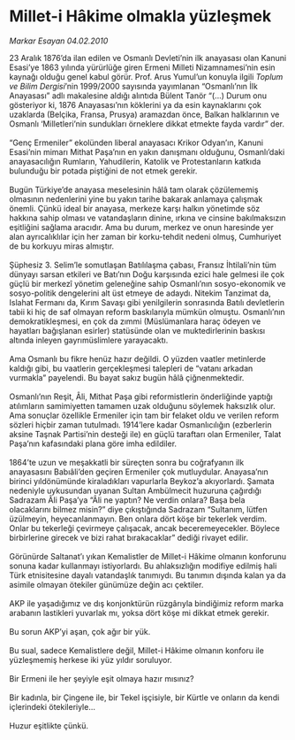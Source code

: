 # Millet-i Hâkime olmakla yüzleşmek

*Markar Esayan 04.02.2010*

<div class="yazi">23 Aralık 1876’da ilan edilen ve Osmanlı Devleti’nin ilk anayasası olan Kanuni Esasi’ye 1863 yılında yürürlüğe giren Ermeni Milleti Nizamnamesi’nin esin kaynağı olduğu genel kabul görür. Prof. Arus Yumul’un konuyla ilgili <i>Toplum ve Bilim Dergisi</i>’nin 1999/2000 sayısında yayımlanan “Osmanlı’nın İlk Anayasası” adlı makalesine aldığı alıntıda Bülent Tanör “(...) Durum onu gösteriyor ki, 1876 Anayasası’nın köklerini ya da esin kaynaklarını çok uzaklarda (Belçika, Fransa, Prusya) aramazdan önce, Balkan halklarının ve Osmanlı ‘Milletleri’nin sundukları örneklere dikkat etmekte fayda vardır” der. <br/><br/>“Genç Ermeniler” ekolünden liberal anayasacı Krikor Odyan’ın, Kanuni Esasi’nin mimarı Mithat Paşa’nın en yakın danışmanı olduğunu, Osmanlı’daki anayasacılığın Rumların, Yahudilerin, Katolik ve Protestanların katkıda bulunduğu bir potada piştiğini de not etmek gerekir. <br/><br/>Bugün Türkiye’de anayasa meselesinin hâlâ tam olarak çözülememiş olmasının nedenlerini yine bu yakın tarihe bakarak anlamaya çalışmak önemli. Çünkü ideal bir anayasa, merkeze karşı halkın yönetimde söz hakkına sahip olması ve vatandaşların dinine, ırkına ve cinsine bakılmaksızın eşitliğini sağlama aracıdır. Ama bu durum, merkez ve onun haresinde yer alan ayrıcalıklılar için her zaman bir korku-tehdit nedeni olmuş, Cumhuriyet de bu korkuyu miras almıştır. <br/><br/>Şüphesiz 3. Selim’le somutlaşan Batılılaşma çabası, Fransız İhtilali’nin tüm dünyayı sarsan etkileri ve Batı’nın Doğu karşısında ezici hale gelmesi ile çok güçlü bir merkezî yönetim geleneğine sahip Osmanlı’nın sosyo-ekonomik ve sosyo-politik dengelerini alt üst etmeye de adaydı. Nitekim Tanzimat da, Islahat Fermanı da, Kırım Savaşı gibi yenilgilerin sonrasında Batılı devletlerin tabii ki hiç de saf olmayan reform baskılarıyla mümkün olmuştu. Osmanlı’nın demokratikleşmesi, en çok da zımmi (Müslümanlara haraç ödeyen ve hayatları bağışlanan esirler) statüsünde olan ve muktedirlerinin baskısı altında inleyen gayrımüslimlere yarayacaktı. <br/><br/>Ama Osmanlı bu fikre henüz hazır değildi. O yüzden vaatler metinlerde kaldığı gibi, bu vaatlerin gerçekleşmesi talepleri de “vatanı arkadan vurmakla” payelendi. Bu bayat sakız bugün hâlâ çiğnenmektedir. <br/><br/>Osmanlı’nın Reşit, Âli, Mithat Paşa gibi reformistlerin önderliğinde yaptığı atılımların samimiyetten tamamen uzak olduğunu söylemek haksızlık olur. Ama sonuçlar özellikle Ermeniler için tam bir felaket oldu ve verilen reform sözleri hiçbir zaman tutulmadı. 1914’lere kadar Osmanlıcılığın (ezberlerin aksine Taşnak Partisi’nin desteği ile) en güçlü taraftarı olan Ermeniler, Talat Paşa’nın kafasındaki plana göre imha edildiler. <br/><br/>1864’te uzun ve meşakkatli bir süreçten sonra bu coğrafyanın ilk anayasasını Babıâli’den geçiren Ermeniler çok mutluydular. Anayasa’nın birinci yıldönümünde kiraladıkları vapurlarla Beykoz’a akıyorlardı. Şamata nedeniyle uykusundan uyanan Sultan Ambülmecit huzuruna çağırdığı Sadrazam Âli Paşa’ya “Âli ne yaptın? Ne verdin onlara? Başa bela olacaklarını bilmez misin?” diye çıkıştığında Sadrazam “Sultanım, lütfen üzülmeyin, heyecanlanmayın. Ben onlara dört köşe bir tekerlek verdim. Onlar bu tekerleği çevirmeye çalışacak, ancak beceremeyecekler. Böylece birbirlerine girecek ve bizi rahat bırakacaklar” dediği rivayet edilir. <br/><br/>Görünürde Saltanat’ı yıkan Kemalistler de Millet-i Hâkime olmanın konforunu sonuna kadar kullanmayı istiyorlardı. Bu ahlaksızlığın modifiye edilmiş hali Türk etnisitesine dayalı vatandaşlık tanımıydı. Bu tanımın dışında kalan ya da asimile olmayan ötekiler günümüze değin acı çektiler. <br/><br/>AKP ile yaşadığımız ve dış konjonktürün rüzgârıyla bindiğimiz reform marka arabanın lastikleri yuvarlak mı, yoksa dört köşe mi dikkat etmek gerekir. <br/><br/>Bu sorun AKP’yi aşan, çok ağır bir yük. <br/><br/>Bu sual, sadece Kemalistlere değil, Millet-i Hâkime olmanın konforu ile yüzleşmemiş herkese iki yüz yıldır soruluyor. <br/><br/>Bir Ermeni ile her şeyiyle eşit olmaya hazır mısınız? <br/><br/>Bir kadınla, bir Çingene ile, bir Tekel işçisiyle, bir Kürtle ve onların da kendi içlerindeki ötekileriyle... <br/><br/>Huzur eşitlikte çünkü.</div>
